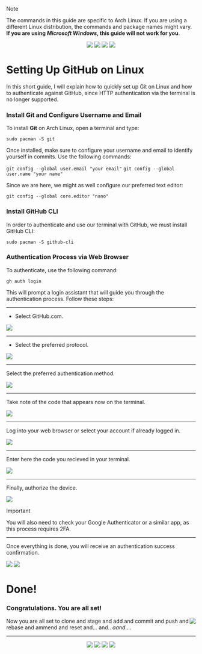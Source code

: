    
> [!NOTE]
> The commands in this guide are specific to Arch Linux. If you are using a different Linux distribution, the commands and package names might vary. **If you are using _Microsoft Windows_, this guide will not work for you**.

<p align="center">
   <a class="hover" href="https://git-scm.com/"><img src="https://github.com/user-attachments/assets/79fcbe71-9b63-4ea4-b2b3-0a30a1d9e7c8"><a/>
   <a href="https://github.com/"><img src="https://github.com/user-attachments/assets/0ea4565d-a109-4c52-a3d8-df06bcc7a653"><a/>
   <a href="https://archlinux.org/"><img src="https://github.com/user-attachments/assets/dfc32fc0-9915-40ef-9b86-2e17ac6c7784"><a/>
   <a href="https://www.linux.org/pages/download/"><img src="https://github.com/user-attachments/assets/13d817e7-c046-4fe3-ae16-f8b521694dea"><a/>
</p>

# Setting Up GitHub on Linux
In this short guide, I will explain how to quickly set up Git on Linux and how to authenticate against GitHub, since HTTP authentication via the terminal is no longer supported.

### Install Git and Configure Username and Email
To install **Git** on Arch Linux, open a terminal and type:

`sudo pacman -S git`

Once installed, make sure to configure your username and email to identify yourself in commits. Use the following commands:

`git config --global user.email "your email"`
`git config --global user.name "your name"`
   
Since we are here, we might as well configure our preferred text editor:
   
`git config --global core.editor "nano"`
   

### Install GitHub CLI
In order to authenticate and use our terminal with GitHub, we must install GitHub CLI:

`sudo pacman -S github-cli`
   
### Authentication Process via Web Browser
To authenticate, use the following command:
   
`gh auth login`
   
This will prompt a login assistant that will guide you through the authentication process. Follow these steps:

---
- Select GitHub.com.
   
<img src="https://github.com/user-attachments/assets/a7b0f92e-6b55-40c8-bf1e-5fb68c83e0a5">
   
---
   
- Select the preferred protocol.
   
<img src="https://github.com/user-attachments/assets/c4311126-5892-4ac0-8a5d-b991e5d13b84">
   
---
   
Select the preferred authentication method.
   
<img src="https://github.com/user-attachments/assets/47b06961-b478-49d4-84e0-c1170df36bac">
   
---
   
Take note of the code that appears now on the terminal.
   
<img src="https://github.com/user-attachments/assets/579e3dfe-bf0e-4ec2-8e8d-8421f39e5f4b">
   
---
   
Log into your web browser or select your account if already logged in.
   
<img src="https://github.com/user-attachments/assets/1e51eef0-4222-4e6f-87a3-3d928175ccee">
   
---
   
Enter here the code you recieved in your terminal.
   
<img src="https://github.com/user-attachments/assets/2dbc9859-f815-45bd-bbfc-06a99ee5e0d4">
   
---
   
Finally, authorize the device.
   
<img src="https://github.com/user-attachments/assets/8859e85d-96f4-41d9-ab26-8fd200f6e4c6">
   
>[!IMPORTANT]
> You will also need to check your Google Authenticator or a similar app, as this process requires 2FA.
---
   
Once everything is done, you will receive an authentication success confirmation.
   
<img src="https://github.com/user-attachments/assets/e6a5d5e9-b684-4bf1-87e6-bc304ecc8805">
   
<img src="https://github.com/user-attachments/assets/02e66b5d-d414-4369-b524-f730b678bd55">


 # Done! 
 ### Congratulations. You are all set!
   
 <a href="https://dictionary.cambridge.org/dictionary/english/confusion"><img align="right" src="https://github.com/user-attachments/assets/a59a090e-f3c0-45aa-ac66-cd50027839c0"></a>
    
 Now you are all set to clone and stage and add and commit and push and rebase and ammend and reset and... and.. _aand_ ...
    
 ---
 


<p align="center">
   <a class="hover" href="https://git-scm.com/"><img src="https://github.com/user-attachments/assets/79fcbe71-9b63-4ea4-b2b3-0a30a1d9e7c8"><a/>
   <a href="https://github.com/"><img src="https://github.com/user-attachments/assets/0ea4565d-a109-4c52-a3d8-df06bcc7a653"><a/>
   <a href="https://archlinux.org/"><img src="https://github.com/user-attachments/assets/dfc32fc0-9915-40ef-9b86-2e17ac6c7784"><a/>
   <a href="https://www.linux.org/pages/download/"><img src="https://github.com/user-attachments/assets/13d817e7-c046-4fe3-ae16-f8b521694dea"><a/>
</p>
